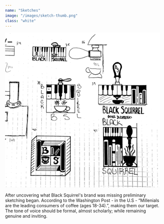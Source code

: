 ```yaml
---
name: "Sketches"
image: "/images/sketch-thumb.png"
class: "white"
---
```


![](/images/sketch2-thumb.png)

After uncovering what Black Squirrel's brand was missing preliminary sketching began. According to the Washington Post - in the U.S - “Millenials are the leading consumers of coffee (ages 18-34).”, making them our target. The tone of voice should be formal, almost scholarly; while remaining genuine and inviting.
